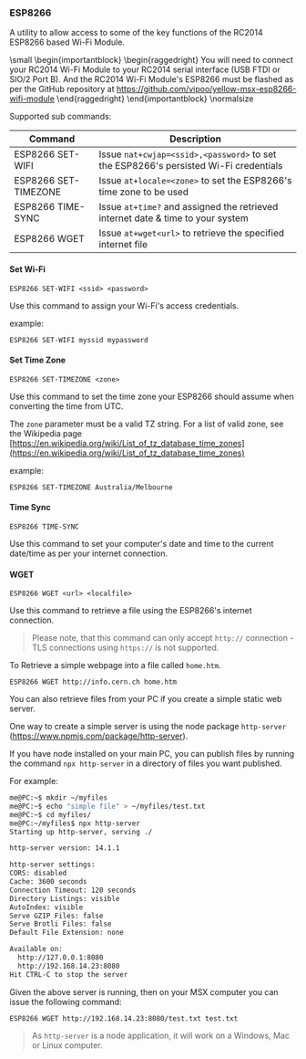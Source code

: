 ### ESP8266

A utility to allow access to some of the key functions of the RC2014 ESP8266 based Wi-Fi Module.

\small
\begin{importantblock}
\begin{raggedright}
You will need to connect your RC2014 Wi-Fi Module to your RC2014 serial interface (USB FTDI or SIO/2 Port B).  And the RC2014 Wi-Fi Module's ESP8266 must be flashed as per the GitHub repository at https://github.com/vipoo/yellow-msx-esp8266-wifi-module
\end{raggedright}
\end{importantblock}
\normalsize

Supported sub commands:

|Command|Description
|--|---|
|ESP8266 SET-WIFI <ssid> <password>|Issue `nat+cwjap=<ssid>,<password>` to set the ESP8266's persisted Wi-Fi credentials|
|ESP8266 SET-TIMEZONE <zone>|Issue `at+locale=<zone>` to set the ESP8266's time zone to be used|
|ESP8266 TIME-SYNC|Issue `at+time?` and assigned the retrieved internet date & time to your system|
|ESP8266 WGET <url> <localfile>|Issue `at+wget<url>` to retrieve the specified internet file|

#### Set Wi-Fi

`ESP8266 SET-WIFI <ssid> <password>`

Use this command to assign your Wi-Fi's access credentials.

example:

```
ESP8266 SET-WIFI myssid mypassword
```

#### Set Time Zone

`ESP8266 SET-TIMEZONE <zone>`

Use this command to set the time zone your ESP8266 should assume when converting the time from UTC.

The `zone` parameter must be a valid TZ string.  For a list of valid zone, see the Wikipedia page
[https://en.wikipedia.org/wiki/List_of_tz_database_time_zones](https://en.wikipedia.org/wiki/List_of_tz_database_time_zones)

example:

```
ESP8266 SET-TIMEZONE Australia/Melbourne
```

#### Time Sync

`ESP8266 TIME-SYNC`

Use this command to set your computer's date and time to the current date/time as per your internet connection.

#### WGET

`ESP8266 WGET <url> <localfile>`

Use this command to retrieve a file using the ESP8266's internet connection.

> Please note, that this command can only accept `http://` connection - TLS connections using `https://` is not supported.

To Retrieve a simple webpage into a file called `home.htm`.

```
ESP8266 WGET http://info.cern.ch home.htm
```

You can also retrieve files from your PC if you create a simple static web server.

One way to create a simple server is using the node package `http-server` (https://www.npmjs.com/package/http-server).

If you have node installed on your main PC, you can publish files by running the command `npx http-server` in a directory of files you want published.

For example:

```BASH
me@PC:~$ mkdir ~/myfiles
me@PC:~$ echo "simple file" > ~/myfiles/test.txt
me@PC:~$ cd myfiles/
me@PC:~/myfiles$ npx http-server
Starting up http-server, serving ./

http-server version: 14.1.1

http-server settings:
CORS: disabled
Cache: 3600 seconds
Connection Timeout: 120 seconds
Directory Listings: visible
AutoIndex: visible
Serve GZIP Files: false
Serve Brotli Files: false
Default File Extension: none

Available on:
  http://127.0.0.1:8080
  http://192.168.14.23:8080
Hit CTRL-C to stop the server
```

Given the above server is running, then on your MSX computer you can issue the following command:

`ESP8266 WGET http://192.168.14.23:8080/test.txt test.txt`

> As `http-server` is a node application, it will work on a Windows, Mac or Linux computer.

